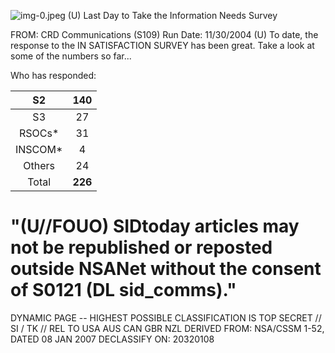 ![img-0.jpeg](img-0.jpeg)
(U) Last Day to Take the Information Needs Survey

FROM:
CRD Communications (S109)
Run Date: 11/30/2004
(U) To date, the response to the IN SATISFACTION SURVEY has been great. Take a look at some of the numbers so far...

Who has responded:

| S2 | 140 |
| :--: | :--: |
| S3 | 27 |
| RSOCs* | 31 |
| INSCOM* | 4 |
| Others | 24 |
| Total | $\mathbf{2 2 6}$ |

# "(U//FOUO) SIDtoday articles may not be republished or reposted outside NSANet without the consent of S0121 (DL sid_comms)." 

DYNAMIC PAGE -- HIGHEST POSSIBLE CLASSIFICATION IS TOP SECRET // SI / TK // REL TO USA AUS CAN GBR NZL DERIVED FROM: NSA/CSSM 1-52, DATED 08 JAN 2007 DECLASSIFY ON: 20320108
